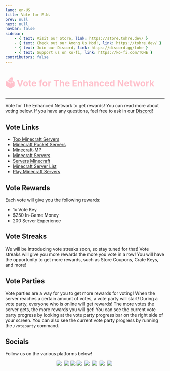 ```yaml
---
lang: en-US
title: Vote for E.N.
prev: null
next: null
navbar: false
sidebar:
    - { text: Visit our Store, link: https://store.tohre.dev/ }
    - { text: Check out our Among Us Mod!, link: https://tohre.dev/ }
    - { text: Join our Discord, link: https://discord.gg/tohe }
    - { text: Support us on Ko-fi, link: https://ko-fi.com/TOHE }
contributors: false
---
```


# <font color=pink>🗳️ <b>Vote for The Enhanced Network</b></font> <Badge text="Minecraft" type="tip" vertical="middle"/>
---
Vote for The Enhanced Network to get rewards! You can read more about voting below. If you have any questions, feel free to ask in our [Discord](https://discord.gg/tohe)!

## Vote Links

* [Top Minecraft Servers](https://topminecraftservers.org/vote/36053)
* [Minecraft Pocket Servers](https://minecraftpocket-servers.com/server/126227/vote/)
* [Minecraft-MP](https://minecraft-mp.com/server/327112/vote/)
* [Minecraft Servers](https://minecraftservers.org/vote/657905)
* [Servers Minecraft](https://servers-minecraft.net/server-enhanced-network.26231/vote)
* [Minecraft Server List](https://minecraft-server-list.com/server/501257/vote/)
* [Play Minecraft Servers](https://play-minecraft-servers.com/minecraft-servers/enhanced-network/)

## Vote Rewards
Each vote will give you the following rewards:
* 1x Vote Key
* $250 In-Game Money
* 200 Server Experience

## Vote Streaks
We will be introducing vote streaks soon, so stay tuned for that! Vote streaks will give you more rewards the more you vote in a row! You will have the opportunity to get more rewards, such as Store Coupons, Crate Keys, and more!

## Vote Parties
Vote parties are a way for you to get more rewards for voting! When the server reaches a certain amount of votes, a vote party will start! During a vote party, everyone who is online will get rewards! The more votes the server gets, the more rewards you will get! You can see the current vote party progress by looking at the vote party progress bar on the right side of your screen. You can also see the current vote party progress by running the `/voteparty` command.

## Socials
Follow us on the various platforms below!
<center>
<a href="https://discord.gg/tohe" target="_blank"><img src="https://img.shields.io/badge/Discord%20-%231DA1F2.svg?&style=for-the-badge&logo=discord&logoColor=white&color=5662f6"/></a>&nbsp; <a href="https://github.com/0xDrMoe/TownofHost-Enhanced" target="_blank"><img src="https://img.shields.io/badge/Github%20-%231DA1F2.svg?&style=for-the-badge&logo=github&logoColor=white&color=181717"/></a> <a href="https://ko-fi.com/tohen/" target="_blank"><img src="https://img.shields.io/badge/Ko--fi-F16061?style=for-the-badge&logo=ko-fi&logoColor=white"/></a>&nbsp;<a href="https://www.tiktok.com/@TOHEnhanced" target="_blank"><img src="https://img.shields.io/badge/TikTok%20-%231DA1F2.svg?&style=for-the-badge&logo=tiktok&logoColor=white&color=000000"/></a>&nbsp; <a href="https://twitter.com/TOHEnhanced" target="_blank"><img src="https://img.shields.io/badge/Twitter%20-%231DA1F2.svg?&style=for-the-badge&logo=twitter&logoColor=white&color=1DA1F2"/></a>&nbsp; <a href="https://www.reddit.com/r/TOHE/" target="_blank"><img src="https://img.shields.io/badge/Reddit%20-%231DA1F2.svg?&style=for-the-badge&logo=reddit&logoColor=white&color=ff4404"/></a>&nbsp; <a href="https://www.youtube.com/@TOHEnhanced" target="_blank"><img src="https://img.shields.io/badge/YouTube%20-%231DA1F2.svg?&style=for-the-badge&logo=youtube&logoColor=white&color=FF0000"/></a>&nbsp; <a href="https://www.instagram.com/tohenhanced/" target="_blank"><img src="https://img.shields.io/badge/Instagram-E4405F?style=for-the-badge&logo=instagram&logoColor=white&color=F56040"/></a>&nbsp;
</center>
